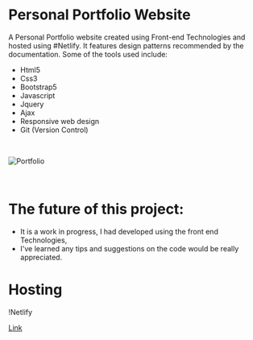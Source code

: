 # Personal Portfolio Website

A Personal Portfolio website created using Front-end Technologies and hosted using #Netlify. It features design 
patterns recommended by the documentation. Some of the tools used include: <br/>

* Html5
* Css3
* Bootstrap5 
* Javascript
* Jquery
* Ajax 
* Responsive web design
* Git (Version Control) 

<br />

![Portfolio](https://user-images.githubusercontent.com/99226172/224538291-e2f8635d-036f-43b7-b7b8-d9e733b0dc5b.png)

<br />

# The future of this project: <br />
 * It is a work in progress, I had developed using the front end Technologies, <br /> 
 * I've learned any tips and suggestions on the code would be really appreciated. <br />

# Hosting
!Netlify

[Link](https://abinandhmj.netlify.app/)
